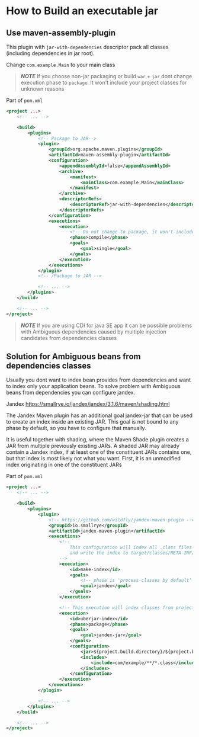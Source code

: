 # How to Build an executable jar

## Use maven-assembly-plugin

This plugin with `jar-with-dependencies` descriptor pack all classes (including dependencies in jar root).

Change `com.example.Main` to your main class

> **_NOTE_** If you choose non-jar packaging or build `war` + `jar`
dont change execution phase to `package`. It won't include your project classes for unknown reasons

Part of `pom.xml`
```xml
<project ...>
    <!-- ... -->

    <build>
        <plugins>
            <!-- Package to JAR-->
            <plugin>
                <groupId>org.apache.maven.plugins</groupId>
                <artifactId>maven-assembly-plugin</artifactId>
                <configuration>
                    <appendAssemblyId>false</appendAssemblyId>
                    <archive>
                        <manifest>
                            <mainClass>com.example.Main</mainClass>
                        </manifest>
                    </archive>
                    <descriptorRefs>
                        <descriptorRef>jar-with-dependencies</descriptorRef>
                    </descriptorRefs>
                </configuration>
                <executions>
                    <execution>
                        <!-- Do not change to package, it won't include project classes for unknown reason-->
                        <phase>compile</phase>
                        <goals>
                            <goal>single</goal>
                        </goals>
                    </execution>
                </executions>
            </plugin>
            <!-- /Package to JAR -->

            <!-- ... -->
        </plugins>
    </build>

    <!-- ... -->
</project>
```

> **_NOTE_** If you are using CDI for java SE app it can be possible problems with Ambiguous dependencies
caused by multiple injection candidates from dependencies classes

## Solution for Ambiguous beans from dependencies classes

Usually you dont want to index bean provides from dependencies and want to index only your application beans.
To solve problem with Ambiguous beans from dependencies you can configure jandex.

Jandex https://smallrye.io/jandex/jandex/3.1.6/maven/shading.html

The Jandex Maven plugin has an additional goal jandex-jar that can be used to create an index inside an existing JAR. This goal is not bound to any phase by default, so you have to configure that manually.

It is useful together with shading,
where the Maven Shade plugin creates a JAR from multiple previously existing JARs.
A shaded JAR may already contain a Jandex index,
if at least one of the constituent JARs contains one,
but that index is most likely not what you want. First,
it is an unmodified index originating in one of the constituent JARs

Part of `pom.xml`
```xml
<project ...>
    <!-- ... -->

    <build>
        <plugins>
            <plugin>
                <!-- https://github.com/wildfly/jandex-maven-plugin -->
                <groupId>io.smallrye</groupId>
                <artifactId>jandex-maven-plugin</artifactId>
                <executions>
                    <!--
                        This configuration will index all .class files in your target/classes directory,
                        and write the index to target/classes/META-INF/jandex.idx.
                    -->
                    <execution>
                        <id>make-index</id>
                        <goals>
                            <!-- phase is 'process-classes by default' -->
                            <goal>jandex</goal>
                        </goals>
                    </execution>

                    <!-- This execution will index classes from project to result uber jar  -->
                    <execution>
                        <id>uberjar-index</id>
                        <phase>package</phase>
                        <goals>
                            <goal>jandex-jar</goal>
                        </goals>
                        <configuration>
                            <jar>${project.build.directory}/${project.build.finalName}.jar</jar>
                            <includes>
                                <include>com/example/**/*.class</include>
                            </includes>
                        </configuration>
                    </execution>
                </executions>
            </plugin>

            <!-- ... -->
        </plugins>
    </build>

    <!-- ... -->
</project>
```
